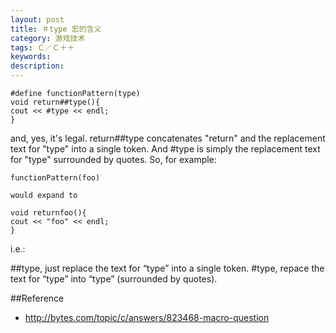 ```yaml
---
layout: post
title: ＃type 宏的含义
category: 游戏技术
tags: Ｃ／Ｃ＋＋
keywords: 
description: 
---
```


```
#define functionPattern(type)
void return##type(){
cout << #type << endl;
}
```

and, yes, it's legal. return##type concatenates "return" and the replacement text for "type" into a single token. And #type is simply the replacement text for "type" surrounded by quotes. So, for example:

```
functionPattern(foo)

would expand to

void returnfoo(){
cout << "foo" << endl;
}
```

i.e.:

\#\#type, just replace the text for “type” into a single token.
\#type, repace the text for “type” into “type” (surrounded by quotes).

##Reference
* <http://bytes.com/topic/c/answers/823468-macro-question>

